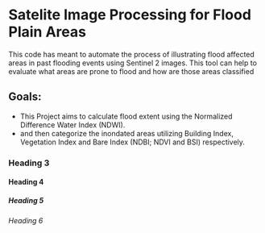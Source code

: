 # Satelite Image Processing for Flood Plain Areas
  This code has meant to automate the process of illustrating flood affected areas in past flooding events using Sentinel 2 images.
  This tool can help to evaluate what areas are prone to flood and how are those areas classified
## Goals:
* This Project aims to calculate flood extent using the Normalized Difference Water Index (NDWI).
* and then categorize the inondated areas utilizing Building Index, Vegetation Index and Bare Index (NDBI; NDVI and BSI) respectively. 
### Heading 3
#### Heading 4
##### Heading 5
###### Heading 6
